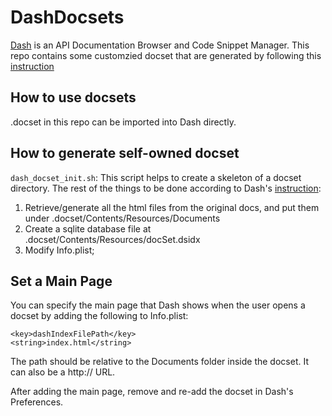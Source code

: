 # DashDocsets

[Dash](https://kapeli.com/dash) is an API Documentation Browser and Code Snippet Manager.
This repo contains some customzied docset that are generated by following this [instruction](https://kapeli.com/docsets#dashDocset)

## How to use docsets

<docsetName>.docset in this repo can be imported into Dash directly.

## How to generate self-owned docset

`dash_docset_init.sh`: This script helps to create a skeleton of a docset directory. The rest of the things to be done according to Dash's [instruction](https://kapeli.com/docsets#dashDocset):

1. Retrieve/generate all the html files from the original docs, and put them under <docsetName>.docset/Contents/Resources/Documents
2. Create a sqlite database file at <docsetName>.docset/Contents/Resources/docSet.dsidx
3. Modify Info.plist;

## Set a Main Page

You can specify the main page that Dash shows when the user opens a docset by adding the following to Info.plist:

```
<key>dashIndexFilePath</key>
<string>index.html</string>
```

The path should be relative to the Documents folder inside the docset. It can also be a http:// URL.

After adding the main page, remove and re-add the docset in Dash's Preferences.